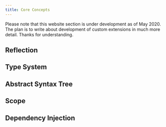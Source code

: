 ```yaml
---
title: Core Concepts
---
```


<div class="bg-yellow-100 border-l-4 border-yellow-500 text-yellow-700 p-4 mb-4" role="alert">

Please note that this website section is under development as of May 2020. The plan is to write about development of custom extensions in much more detail. Thanks for understanding.

</div>

Reflection
-----------------

Type System
-----------------

Abstract Syntax Tree
-----------------

Scope
-----------------

Dependency Injection
-----------------

